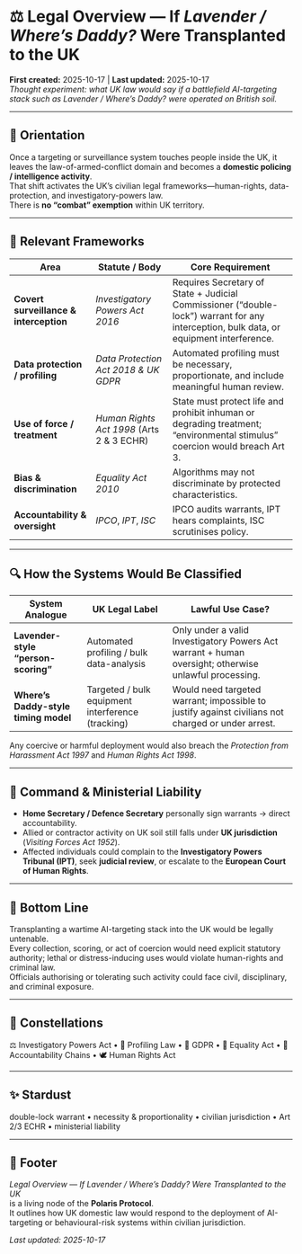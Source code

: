 # ⚖️ Legal Overview — If *Lavender / Where’s Daddy?* Were Transplanted to the UK  
**First created:** 2025-10-17 | **Last updated:** 2025-10-17  
*Thought experiment: what UK law would say if a battlefield AI-targeting stack such as Lavender / Where’s Daddy? were operated on British soil.*
<!--Day 2 of "everything hurts and I'm dying" whilst being subject to a system that functions a lot like this with some tasteless jail-breaks, so I'm not sure what anyone really expected from the bleeding lady. 😒 You could, collectively, let me go and compensate me for my time; whatever takes the edge off roll-out more widely would do just fine.-->
---

## 🧭 Orientation  
Once a targeting or surveillance system touches people inside the UK, it leaves the law-of-armed-conflict domain and becomes a **domestic policing / intelligence activity**.  
That shift activates the UK’s civilian legal frameworks—human-rights, data-protection, and investigatory-powers law.  
There is **no “combat” exemption** within UK territory.

---

## 🧩 Relevant Frameworks

| Area | Statute / Body | Core Requirement |
|------|----------------|------------------|
| **Covert surveillance & interception** | *Investigatory Powers Act 2016* | Requires Secretary of State + Judicial Commissioner (“double-lock”) warrant for any interception, bulk data, or equipment interference. |
| **Data protection / profiling** | *Data Protection Act 2018 & UK GDPR* | Automated profiling must be necessary, proportionate, and include meaningful human review. |
| **Use of force / treatment** | *Human Rights Act 1998* (Arts 2 & 3 ECHR) | State must protect life and prohibit inhuman or degrading treatment; “environmental stimulus” coercion would breach Art 3. |
| **Bias & discrimination** | *Equality Act 2010* | Algorithms may not discriminate by protected characteristics. |
| **Accountability & oversight** | *IPCO*, *IPT*, *ISC* | IPCO audits warrants, IPT hears complaints, ISC scrutinises policy. |

---

## 🔍 How the Systems Would Be Classified

| System Analogue | UK Legal Label | Lawful Use Case? |
|------------------|----------------|------------------|
| **Lavender-style “person-scoring”** | Automated profiling / bulk data-analysis | Only under a valid Investigatory Powers Act warrant + human oversight; otherwise unlawful processing. |
| **Where’s Daddy-style timing model** | Targeted / bulk equipment interference (tracking) | Would need targeted warrant; impossible to justify against civilians not charged or under arrest. |

Any coercive or harmful deployment would also breach the *Protection from Harassment Act 1997* and *Human Rights Act 1998*.

---

## 🧮 Command & Ministerial Liability
- **Home Secretary / Defence Secretary** personally sign warrants → direct accountability.  
- Allied or contractor activity on UK soil still falls under **UK jurisdiction** (*Visiting Forces Act 1952*).  
- Affected individuals could complain to the **Investigatory Powers Tribunal (IPT)**, seek **judicial review**, or escalate to the **European Court of Human Rights**.

---

## 🧭 Bottom Line  
Transplanting a wartime AI-targeting stack into the UK would be legally untenable.  
Every collection, scoring, or act of coercion would need explicit statutory authority; lethal or distress-inducing uses would violate human-rights and criminal law.  
Officials authorising or tolerating such activity could face civil, disciplinary, and criminal exposure.

---

## 🌌 Constellations  
⚖️ Investigatory Powers Act • 🧠 Profiling Law • 🧾 GDPR • 🪪 Equality Act • 🧱 Accountability Chains • 🕊️ Human Rights Act

---

## ✨ Stardust  
double-lock warrant • necessity & proportionality • civilian jurisdiction • Art 2/3 ECHR • ministerial liability

---

## 🏮 Footer  
*Legal Overview — If Lavender / Where’s Daddy? Were Transplanted to the UK*  
is a living node of the **Polaris Protocol**.  
It outlines how UK domestic law would respond to the deployment of AI-targeting or behavioural-risk systems within civilian jurisdiction.

_Last updated: 2025-10-17_
